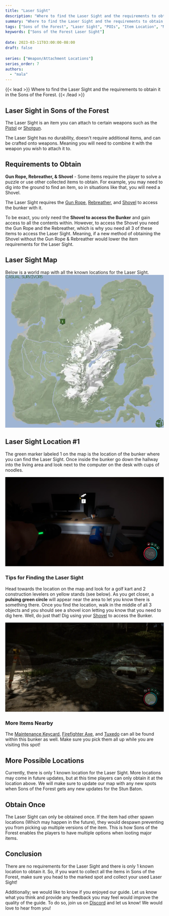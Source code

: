 ```yaml
---
title: "Laser Sight"
description: "Where to find the Laser Sight and the requirements to obtain it in the Sons of the Forest."
summary: "Where to find the Laser Sight and the requirements to obtain it. Click here to learn more about it!"
tags: ["Sons of the Forest", "Laser Sight", "POIs", "Item Location", "Map"]
keywords: ["Sons of the Forest Laser Sight"]

date: 2023-03-11T03:00:00-08:00
draft: false

series: ["Weapon/Attachment Locations"]
series_order: 7
authors:
  - "mala"
---
```


{{< lead >}}
Where to find the Laser Sight and the requirements to obtain it in the Sons of the Forest.
{{< /lead >}}

## Laser Sight in Sons of the Forest
The Laser Sight is an item you can attach to certain weapons such as the [Pistol](/sons-of-the-forest/guides/pistol/) or [Shotgun](/sons-of-the-forest/guides/shotgun/). 

The Laser Sight has no durability, doesn't require additional items, and can be crafted onto weapons. Meaning you will need to combine it with the weapon you wish to attach it to.

## Requirements to Obtain
**Gun Rope, Rebreather, & Shovel** - Some items require the player to solve a puzzle or use other collected items to obtain. For example, you may need to dig into the ground to find an item, so in situations like that, you will need a  Shovel. 

The Laser Sight requires the [Gun Rope](/sons-of-the-forest/guides/rope-gun/), [Rebreather](/sons-of-the-forest/guides/rebreather/), and [Shovel](/sons-of-the-forest/guides/shovel/) to access the bunker with it.

To be exact, you only need the **Shovel to access the Bunker** and gain access to all the contents within. However, to access the Shovel you need the Gun Rope and the Rebreather, which is why you need all 3 of these items to access the Laser Sight. Meaning, if a new method of obtaining the Shovel without the Gun Rope & Rebreather would lower the item requirements for the Laser Sight. 

## Laser Sight Map
Below is a world map with all the known locations for the Laser Sight.
![Sons of the Forest Laser Sight Map Location](img/map.webp)

## Laser Sight Location #1
The green marker labeled 1 on the map is the location of the bunker where you can find the Laser Sight. Once inside the bunker go down the hallway into the living area and look next to the computer on the desk with cups of noodles. 

![Sons of the Forest Laser Sight Location 1](featured.webp)

### Tips for Finding the Laser Sight
Head towards the location on the map and look for a golf kart and 2 construction levelers on yellow stands (see below). As you get closer, a **pulsing green circle** will appear near the area to let you know there is something there. Once you find the location, walk in the middle of all 3 objects and you should see a shovel icon letting you know that you need to dig here. Well, do just that! Dig using your [Shovel](/sons-of-the-forest/guides/shovel/) to access the Bunker.

![Sons of the Forest Laser Sight Digging Location](img/area.webp)

### More Items Nearby
The [Maintenance Keycard](/sons-of-the-forest/guides/maintenance-keycard/), [Firefighter Axe](/sons-of-the-forest/guides/firefighter-axe/), and [Tuxedo](/sons-of-the-forest/guides/tuxedo/) can all be found within this bunker as well. Make sure you pick them all up while you are visiting this spot!

## More Possible Locations
Currently, there is only 1 known location for the Laser Sight. More locations may come in future updates, but at this time players can only obtain it at the location above.
We will make sure to update our map with any new spots when Sons of the Forest gets any new updates for the Stun Baton.

## Obtain Once
The Laser Sight can only be obtained once. If the item had other spawn locations (Which may happen in the future), they would despawn preventing you from picking up multiple versions of the item. This is how Sons of the Forest enables the players to have multiple options when looting major items. 

## Conclusion
There are no requirements for the Laser Sight and there is only 1 known location to obtain it. So, if you want to collect all the items in Sons of the Forest, make sure you head to the marked spot and collect your used Laser Sight!

Additionally; we would like to know if you enjoyed our guide. Let us know what you think and provide any feedback you may feel would improve the quality of the guide. To do so, join us on [Discord](https://discord.gg/ZXp93XsKnN) and let us know! We would love to hear from you! 
